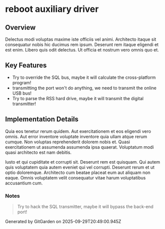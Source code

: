 # reboot auxiliary driver

## Overview
Delectus modi voluptas maxime iste officiis vel animi. Architecto itaque sit consequatur nobis hic ducimus rem ipsum. Deserunt rem itaque eligendi et est enim. Libero quis odit delectus. Ut officia et nostrum vero omnis quo et.

## Key Features
- Try to override the SQL bus, maybe it will calculate the cross-platform program!
- transmitting the port won't do anything, we need to transmit the online USB bus!
- Try to parse the RSS hard drive, maybe it will transmit the digital transmitter!

## Implementation Details
Quia eos tenetur rerum quidem. Aut exercitationem et eos eligendi vero omnis. Aut error inventore voluptate inventore quia ullam atque rerum cumque. Non voluptas reprehenderit dolorem nobis et. Quasi exercitationem ut assumenda assumenda ipsa quaerat. Voluptatum modi quasi architecto est nam debitis.
 Iusto et qui cupiditate et corrupti sit. Deserunt rem est quisquam. Qui autem quis voluptatem quia autem eveniet qui vel corrupti. Deserunt rerum et ut optio doloremque. Architecto cum beatae placeat eum aut aliquam non eaque. Omnis voluptatem velit consequatur vitae harum voluptatibus accusantium cum.

### Notes
> Try to hack the SQL transmitter, maybe it will bypass the back-end port!

Generated by GitGarden on 2025-09-29T20:49:00.945Z